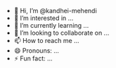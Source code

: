 - 👋 Hi, I’m @kandhei-mehendi
- 👀 I’m interested in ...
- 🌱 I’m currently learning ...
- 💞️ I’m looking to collaborate on ...
- 📫 How to reach me ...
- 😄 Pronouns: ...
- ⚡ Fun fact: ...

<!---
kandhei-mehendi/kandhei-mehendi is a ✨ special ✨ repository because its `README.md` (this file) appears on your GitHub profile.
You can click the Preview link to take a look at your changes.
--->
